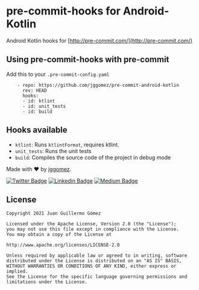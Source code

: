 
# pre-commit-hooks for Android-Kotlin

Android Kotlin hooks for [http://pre-commit.com/](http://pre-commit.com/)

## Using pre-commit-hooks with pre-commit

Add this to your `.pre-commit-config.yaml`

```
    - repo: https://github.com/jggomez/pre-commit-android-kotlin
      rev: HEAD
      hooks:
      - id: ktlint
      - id: unit_tests
      - id: build
```

## Hooks available

- `ktlint`: Runs `ktlintFormat`, requires ktlint.
- `unit_tests`: Runs the unit tests 
- `build`: Compiles the source code of the project in debug mode

Made with ❤ by  [jggomez](https://devhack.co).

[![Twitter Badge](https://img.shields.io/badge/-@jggomezt-1ca0f1?style=flat-square&labelColor=1ca0f1&logo=twitter&logoColor=white&link=https://twitter.com/jggomezt)](https://twitter.com/jggomezt) 
[![Linkedin Badge](https://img.shields.io/badge/-jggomezt-blue?style=flat-square&logo=Linkedin&logoColor=white&link=https://www.linkedin.com/in/jggomezt/)](https://www.linkedin.com/in/jggomezt/) 
[![Medium Badge](https://img.shields.io/badge/-@jggomezt-03a57a?style=flat-square&labelColor=000000&logo=Medium&link=https://medium.com/@jggomezt)](https://medium.com/@jggomezt)

## License

    Copyright 2021 Juan Guillermo Gómez

    Licensed under the Apache License, Version 2.0 (the "License");
    you may not use this file except in compliance with the License.
    You may obtain a copy of the License at

    http://www.apache.org/licenses/LICENSE-2.0

    Unless required by applicable law or agreed to in writing, software
    distributed under the License is distributed on an "AS IS" BASIS,
    WITHOUT WARRANTIES OR CONDITIONS OF ANY KIND, either express or implied.
    See the License for the specific language governing permissions and
    limitations under the License.
